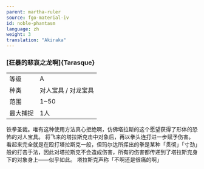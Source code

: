 ```yaml
---
parent: martha-ruler
source: fgo-material-iv
id: noble-phantasm
language: zh
weight: 3
translation: "Akiraka"
---
```


### [狂暴的悲哀之龙啊]{Tarasque}

<table>
  <tr><td>等级</td><td>A</td></tr>
  <tr><td>种类</td><td>对人宝具 / 对龙宝具</td></tr>
  <tr><td>范围</td><td>1~50</td></tr>
  <tr><td>最大捕捉</td><td>1人</td></tr>
</table>

铁拳圣裁。唯有这种使用方法真心拒绝啊，仿佛塔拉斯的这个愿望获得了形体的恐怖的对人宝具。
将飞来的塔拉斯克击中对象后，再以拳头连打进一步赋予伤害。
看起来完全就是在殴打塔拉斯克一般，但玛尔达所挥出的拳是某种「贯彻」「寸劲」般的打击手法，因此对塔拉斯克不会造成伤害，所有的伤害都传递到了塔拉斯克身下的对象身上——似乎如此。
塔拉斯克声称「不啊还是很痛的啊」
